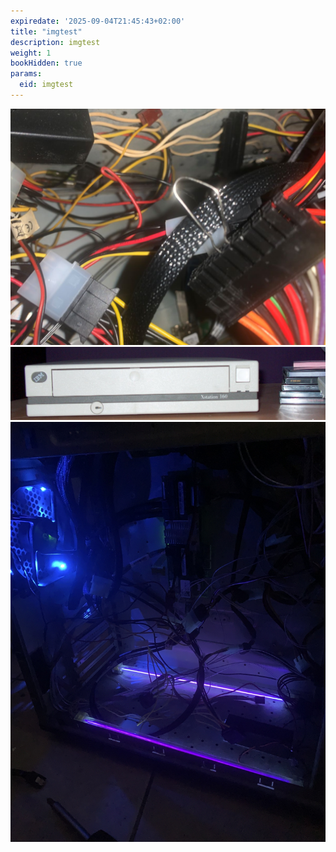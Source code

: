 ```yaml
---
expiredate: '2025-09-04T21:45:43+02:00'
title: "imgtest"
description: imgtest
weight: 1
bookHidden: true
params:
  eid: imgtest
---
```


![zap](zap.jpg)
![wide](wide.jpg)
![big](bigimg.jpg)
